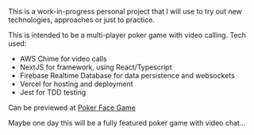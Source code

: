 This is a work-in-progress personal project that I will use to try out new technologies, approaches or just to practice.

This is intended to be a multi-player poker game with video calling. Tech used:

- AWS Chime for video calls
- NextJS for framework, using React/Typescript
- Firebase Realtime Database for data persistence and websockets
- Vercel for hosting and deployment
- Jest for TDD testing

Can be previewed at [Poker Face Game](https://poker-face-game.vercel.app/)

Maybe one day this will be a fully featured poker game with video chat...
